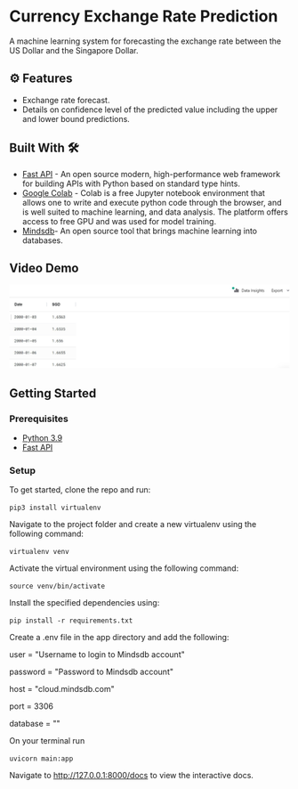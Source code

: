# Currency Exchange Rate Prediction

A machine learning system for forecasting the exchange rate between the US Dollar and the Singapore Dollar.

## ⚙️ Features
- Exchange rate forecast.
- Details on confidence level of the predicted value including the upper and lower bound predictions.

## Built With 🛠

- [Fast API](https://fastapi.tiangolo.com/) - An open source modern, high-performance web framework for building APIs with Python based on standard type hints.
- [Google Colab](https://colab.research.google.com/) -  Colab is a free Jupyter notebook environment that allows one to write and execute python code through the browser, and is well suited to machine learning, and data analysis. The platform offers access to free GPU and was used for model training.
- [Mindsdb](https://mindsdb.com/)- An open source tool that brings machine learning into databases.

## Video Demo

[![IMAGE ALT TEXT](./sgd.jpg)](https://youtu.be/RlZi3psybnM "Exchange Rate")

## Getting Started 

### Prerequisites
- [Python 3.9](https://www.python.org/downloads/)
- [Fast API](https://fastapi.tiangolo.com/)

### Setup

To get started, clone the repo and run: 

`pip3 install virtualenv` 

Navigate to the project folder and create a new virtualenv using the following command:

`virtualenv venv`

Activate  the virtual environment using the following command:

`source venv/bin/activate`

Install the specified dependencies using:

`pip install -r requirements.txt`

Create a .env file in the app directory and add the following:

user = "Username to login to Mindsdb account"

password = "Password to Mindsdb account"

host = "cloud.mindsdb.com"

port = 3306

database = ""

On your terminal run 

`uvicorn main:app`

Navigate to http://127.0.0.1:8000/docs to view the interactive docs.